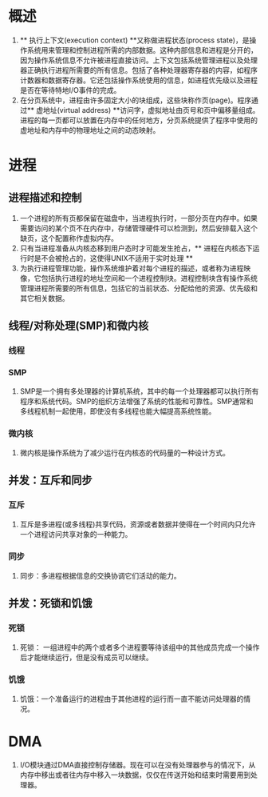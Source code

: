 # 概述 #
1. ** 执行上下文(execution context) **又称做进程状态(process state)，是操作系统用来管理和控制进程所需的内部数据。这种内部信息和进程是分开的，因为操作系统信息不允许被进程直接访问。上下文包括系统管理进程以及处理器正确执行进程所需要的所有信息。包括了各种处理器寄存器的内容，如程序计数器和数据寄存器。它还包括操作系统使用的信息，如进程优先级以及进程是否在等待特地I/O事件的完成。
2. 在分页系统中，进程由许多固定大小的块组成，这些块称作页(page)。程序通过** 虚地址(virtual address) **访问字，虚拟地址由页号和页中偏移量组成。进程的每一页都可以放置在内存中的任何地方，分页系统提供了程序中使用的虚地址和内存中的物理地址之间的动态映射。
# 进程 #
## 进程描述和控制 ##
1. 一个进程的所有页都保留在磁盘中，当进程执行时，一部分页在内存中。如果需要访问的某个页不在内存中，存储管理硬件可以检测到，然后安排载入这个缺页，这个配置称作虚拟内存。
2. 只有当进程准备从内核态移到用户态时才可能发生抢占，** 进程在内核态下运行时是不会被抢占的，这使得UNIX不适用于实时处理 **
3. 为执行进程管理功能，操作系统维护着对每个进程的描述，或者称为进程映像，它包括执行进程的地址空间和一个进程控制块。进程控制块含有操作系统管理进程所需要的所有信息，包括它的当前状态、分配给他的资源、优先级和其它相关数据。
## 线程/对称处理(SMP)和微内核 ##
### 线程 ###

### SMP ###
1. SMP是一个拥有多处理器的计算机系统，其中的每一个处理器都可以执行所有程序和系统代码。SMP的组织方法增强了系统的性能和可靠性。SMP通常和多线程机制一起使用，即使没有多线程也能大幅提高系统性能。
### 微内核 ###
1. 微内核是操作系统为了减少运行在内核态的代码量的一种设计方式。
## 并发：互斥和同步 ##
### 互斥 ###
1. 互斥是多进程(或多线程)共享代码，资源或者数据并使得在一个时间内只允许一个进程访问共享对象的一种能力。

### 同步 ###
1. 同步：多进程根据信息的交换协调它们活动的能力。

## 并发：死锁和饥饿 ##
### 死锁 ###
1. 死锁： 一组进程中的两个或者多个进程要等待该组中的其他成员完成一个操作后才能继续运行，但是没有成员可以继续。
### 饥饿 ###
1. 饥饿：一个准备运行的进程由于其他进程的运行而一直不能访问处理器的情况。

# DMA #
1. I/O模块通过DMA直接控制存储器。现在可以在没有处理器参与的情况下，从内存中移出或者往内存中移入一块数据，仅仅在传送开始和结束时需要用到处理器。

